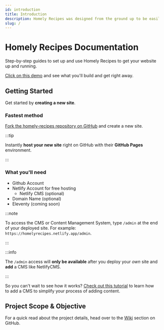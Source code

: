 ```yaml
---
id: introduction
title: Introduction
description: Homely Recipes was designed from the ground up to be easily installed and used to get your website up and running quickly.
slug: /
---
```


# Homely Recipes Documentation

Step-by-step guides to set up and use Homely Recipes to get your website up and running.

[Click on this demo](https://homelyrecipes.netlify.app) and see what you'll build and get right away.

## Getting Started

Get started by **creating a new site**.

### Fastest method

[Fork the homely-recipes repository on GitHub](https://github.com/lloydlobo/homely-recipes) and create a new site.

:::tip

Instantly **host your new site** right on GitHub with their **GitHub Pages** environment.

:::

### What you'll need

- Github Account
- Netlify Account for free hosting
  - Netlify CMS (optional)
- Domain Name (optional)
- Eleventy (coming soon)

:::note

To access the CMS or Content Management System, type `/admin` at the end of your deployed site.
For example: `https://homelyrecipes.netlify.app/admin`.

:::

:::info

The `/admin` access will **only be available** after you deploy your _own_ site and **add** a CMS like NetlifyCMS.

:::

So you can't wait to see how it works? [Check out this tutorial](/docs/guides/cms) to learn how to add a CMS to simplify your process of adding content.

## Project Scope & Objective

For a quick read about the project details, head over to the [Wiki](https://github.com/lloydlobo/homely-recipes/wiki) section on GitHub.
